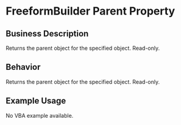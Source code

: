 # FreeformBuilder Parent Property

## Business Description
Returns the parent object for the specified object. Read-only.

## Behavior
Returns the parent object for the specified object. Read-only.

## Example Usage
No VBA example available.